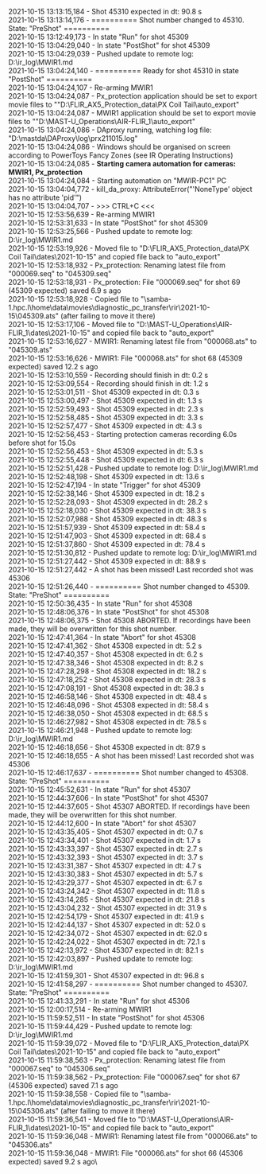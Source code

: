 2021-10-15 13:13:15,184 - Shot 45310 expected in dt: 90.8 s\
2021-10-15 13:13:14,176 - ========== Shot number changed to 45310. State: "PreShot" ==========\
2021-10-15 13:12:49,173 - In state "Run" for shot 45309\
2021-10-15 13:04:29,040 - In state "PostShot" for shot 45309\
2021-10-15 13:04:29,039 - Pushed update to remote log: D:\ir_log\MWIR1.md\
2021-10-15 13:04:24,140 - ========== Ready for shot 45310 in state "PostShot" ==========\
2021-10-15 13:04:24,107 - Re-arming MWIR1\
2021-10-15 13:04:24,087 - Px_protection application should be set to export movie files to ""D:\FLIR_AX5_Protection_data\PX Coil Tail\auto_export"\
2021-10-15 13:04:24,087 - MWIR1 application should be set to export movie files to ""D:\MAST-U_Operations\AIR-FLIR_1\auto_export"\
2021-10-15 13:04:24,086 - DAproxy running, watching log file: "D:\mastda\DAProxy\log\prx211015.log"\
2021-10-15 13:04:24,086 - Windows should be organised on screen according to PowerToys Fancy Zones (see IR Operating Instructions)\
2021-10-15 13:04:24,085 - **Starting camera automation for cameras: MWIR1, Px_protection**\
2021-10-15 13:04:24,084 - Starting automation on "MWIR-PC1" PC\
2021-10-15 13:04:04,772 - kill_da_proxy: AttributeError("'NoneType' object has no attribute 'pid'")\
2021-10-15 13:04:04,707 - >>> CTRL+C <<<\
2021-10-15 12:53:56,639 - Re-arming MWIR1\
2021-10-15 12:53:31,633 - In state "PostShot" for shot 45309\
2021-10-15 12:53:25,566 - Pushed update to remote log: D:\ir_log\MWIR1.md\
2021-10-15 12:53:19,926 - Moved file to "D:\FLIR_AX5_Protection_data\PX Coil Tail\dates\2021-10-15" and copied file back to "auto_export"\
2021-10-15 12:53:18,932 - Px_protection: Renaming latest file from "000069.seq" to "045309.seq"\
2021-10-15 12:53:18,931 - Px_protection: File "000069.seq" for shot 69 (45309 expected) saved 6.9 s ago\
2021-10-15 12:53:18,928 - Copied file to "\\samba-1.hpc.l\home\data\movies\diagnostic_pc_transfer\rir\2021-10-15\045309.ats" (after failing to move it there)\
2021-10-15 12:53:17,106 - Moved file to "D:\MAST-U_Operations\AIR-FLIR_1\dates\2021-10-15" and copied file back to "auto_export"\
2021-10-15 12:53:16,627 - MWIR1: Renaming latest file from "000068.ats" to "045309.ats"\
2021-10-15 12:53:16,626 - MWIR1: File "000068.ats" for shot 68 (45309 expected) saved 12.2 s ago\
2021-10-15 12:53:10,559 - Recording should finish in dt: 0.2 s\
2021-10-15 12:53:09,554 - Recording should finish in dt: 1.2 s\
2021-10-15 12:53:01,511 - Shot 45309 expected in dt: 0.3 s\
2021-10-15 12:53:00,497 - Shot 45309 expected in dt: 1.3 s\
2021-10-15 12:52:59,493 - Shot 45309 expected in dt: 2.3 s\
2021-10-15 12:52:58,485 - Shot 45309 expected in dt: 3.3 s\
2021-10-15 12:52:57,477 - Shot 45309 expected in dt: 4.3 s\
2021-10-15 12:52:56,453 - Starting protection cameras recording 6.0s before shot for 15.0s\
2021-10-15 12:52:56,453 - Shot 45309 expected in dt: 5.3 s\
2021-10-15 12:52:55,448 - Shot 45309 expected in dt: 6.3 s\
2021-10-15 12:52:51,428 - Pushed update to remote log: D:\ir_log\MWIR1.md\
2021-10-15 12:52:48,198 - Shot 45309 expected in dt: 13.6 s\
2021-10-15 12:52:47,194 - In state "Trigger" for shot 45309\
2021-10-15 12:52:38,146 - Shot 45309 expected in dt: 18.2 s\
2021-10-15 12:52:28,093 - Shot 45309 expected in dt: 28.2 s\
2021-10-15 12:52:18,030 - Shot 45309 expected in dt: 38.3 s\
2021-10-15 12:52:07,988 - Shot 45309 expected in dt: 48.3 s\
2021-10-15 12:51:57,939 - Shot 45309 expected in dt: 58.4 s\
2021-10-15 12:51:47,903 - Shot 45309 expected in dt: 68.4 s\
2021-10-15 12:51:37,860 - Shot 45309 expected in dt: 78.4 s\
2021-10-15 12:51:30,812 - Pushed update to remote log: D:\ir_log\MWIR1.md\
2021-10-15 12:51:27,442 - Shot 45309 expected in dt: 88.9 s\
2021-10-15 12:51:27,442 - A shot has been missed! Last recorded shot was 45306\
2021-10-15 12:51:26,440 - ========== Shot number changed to 45309. State: "PreShot" ==========\
2021-10-15 12:50:36,435 - In state "Run" for shot 45308\
2021-10-15 12:48:06,376 - In state "PostShot" for shot 45308\
2021-10-15 12:48:06,375 - Shot 45308 ABORTED. If recordings have been made, they will be overwritten for this shot number.\
2021-10-15 12:47:41,364 - In state "Abort" for shot 45308\
2021-10-15 12:47:41,362 - Shot 45308 expected in dt: 5.2 s\
2021-10-15 12:47:40,357 - Shot 45308 expected in dt: 6.2 s\
2021-10-15 12:47:38,346 - Shot 45308 expected in dt: 8.2 s\
2021-10-15 12:47:28,298 - Shot 45308 expected in dt: 18.2 s\
2021-10-15 12:47:18,252 - Shot 45308 expected in dt: 28.3 s\
2021-10-15 12:47:08,191 - Shot 45308 expected in dt: 38.3 s\
2021-10-15 12:46:58,146 - Shot 45308 expected in dt: 48.4 s\
2021-10-15 12:46:48,096 - Shot 45308 expected in dt: 58.4 s\
2021-10-15 12:46:38,050 - Shot 45308 expected in dt: 68.5 s\
2021-10-15 12:46:27,982 - Shot 45308 expected in dt: 78.5 s\
2021-10-15 12:46:21,948 - Pushed update to remote log: D:\ir_log\MWIR1.md\
2021-10-15 12:46:18,656 - Shot 45308 expected in dt: 87.9 s\
2021-10-15 12:46:18,655 - A shot has been missed! Last recorded shot was 45306\
2021-10-15 12:46:17,637 - ========== Shot number changed to 45308. State: "PreShot" ==========\
2021-10-15 12:45:52,631 - In state "Run" for shot 45307\
2021-10-15 12:44:37,606 - In state "PostShot" for shot 45307\
2021-10-15 12:44:37,605 - Shot 45307 ABORTED. If recordings have been made, they will be overwritten for this shot number.\
2021-10-15 12:44:12,600 - In state "Abort" for shot 45307\
2021-10-15 12:43:35,405 - Shot 45307 expected in dt: 0.7 s\
2021-10-15 12:43:34,401 - Shot 45307 expected in dt: 1.7 s\
2021-10-15 12:43:33,397 - Shot 45307 expected in dt: 2.7 s\
2021-10-15 12:43:32,393 - Shot 45307 expected in dt: 3.7 s\
2021-10-15 12:43:31,387 - Shot 45307 expected in dt: 4.7 s\
2021-10-15 12:43:30,383 - Shot 45307 expected in dt: 5.7 s\
2021-10-15 12:43:29,377 - Shot 45307 expected in dt: 6.7 s\
2021-10-15 12:43:24,342 - Shot 45307 expected in dt: 11.8 s\
2021-10-15 12:43:14,285 - Shot 45307 expected in dt: 21.8 s\
2021-10-15 12:43:04,232 - Shot 45307 expected in dt: 31.9 s\
2021-10-15 12:42:54,179 - Shot 45307 expected in dt: 41.9 s\
2021-10-15 12:42:44,137 - Shot 45307 expected in dt: 52.0 s\
2021-10-15 12:42:34,072 - Shot 45307 expected in dt: 62.0 s\
2021-10-15 12:42:24,022 - Shot 45307 expected in dt: 72.1 s\
2021-10-15 12:42:13,972 - Shot 45307 expected in dt: 82.1 s\
2021-10-15 12:42:03,897 - Pushed update to remote log: D:\ir_log\MWIR1.md\
2021-10-15 12:41:59,301 - Shot 45307 expected in dt: 96.8 s\
2021-10-15 12:41:58,297 - ========== Shot number changed to 45307. State: "PreShot" ==========\
2021-10-15 12:41:33,291 - In state "Run" for shot 45306\
2021-10-15 12:00:17,514 - Re-arming MWIR1\
2021-10-15 11:59:52,511 - In state "PostShot" for shot 45306\
2021-10-15 11:59:44,429 - Pushed update to remote log: D:\ir_log\MWIR1.md\
2021-10-15 11:59:39,072 - Moved file to "D:\FLIR_AX5_Protection_data\PX Coil Tail\dates\2021-10-15" and copied file back to "auto_export"\
2021-10-15 11:59:38,563 - Px_protection: Renaming latest file from "000067.seq" to "045306.seq"\
2021-10-15 11:59:38,562 - Px_protection: File "000067.seq" for shot 67 (45306 expected) saved 7.1 s ago\
2021-10-15 11:59:38,558 - Copied file to "\\samba-1.hpc.l\home\data\movies\diagnostic_pc_transfer\rir\2021-10-15\045306.ats" (after failing to move it there)\
2021-10-15 11:59:36,541 - Moved file to "D:\MAST-U_Operations\AIR-FLIR_1\dates\2021-10-15" and copied file back to "auto_export"\
2021-10-15 11:59:36,048 - MWIR1: Renaming latest file from "000066.ats" to "045306.ats"\
2021-10-15 11:59:36,048 - MWIR1: File "000066.ats" for shot 66 (45306 expected) saved 9.2 s ago\
